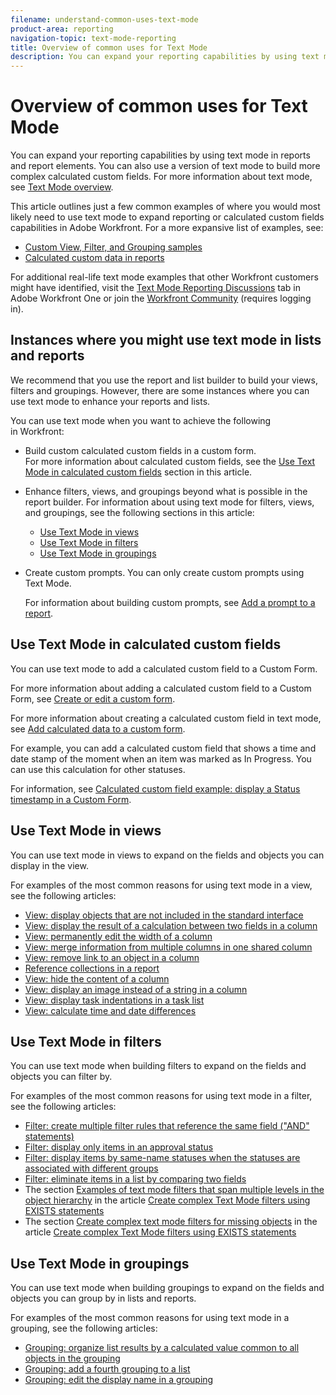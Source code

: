 ```yaml
---
filename: understand-common-uses-text-mode
product-area: reporting
navigation-topic: text-mode-reporting
title: Overview of common uses for Text Mode
description: You can expand your reporting capabilities by using text mode in reports and report elements. You can also use a version of text mode to build more complex calculated custom fields. For more information about text mode, see Text Mode overview.
---
```


# Overview of common uses for Text Mode

You can expand your reporting capabilities by using text mode in reports and report elements. You can also use a version of text mode to build more complex calculated custom fields. For more information about text mode, see [Text Mode overview](../../../reports-and-dashboards/reports/text-mode/understand-text-mode.md).

This article outlines just a few common examples of where you would most likely need to use text mode to expand reporting or calculated custom fields capabilities in Adobe Workfront. For a more expansive list of examples, see:

* [Custom View, Filter, and Grouping samples](../../../reports-and-dashboards/reports/custom-view-filter-grouping-samples/custom-view-filter-grouping-samples.md) 
* [Calculated custom data in reports](../../../reports-and-dashboards/reports/calc-cstm-data-reports/calculated-custom-data-reports.md)

For additional real-life text mode examples that other Workfront customers might have identified, visit the [Text Mode Reporting Discussions](https://one.workfront.com/s/topic/0TO0z000000cdHmGAI/text-mode-reporting?tabset-21363=3) tab in&nbsp; Adobe Workfront One or join the [Workfront Community](https://one.workfront.com/s/community) (requires logging in). &nbsp;

## Instances where you might use text mode in lists and reports

We recommend that you use the report and list builder to build your views, filters and groupings. However, there are some instances where you can use text mode to enhance your reports and lists.

You can use text mode when you want to achieve the following in&nbsp;Workfront:

* Build custom calculated custom fields in a custom form.  
  For more information about calculated custom fields, see the [Use Text Mode in calculated custom fields](#calculated-custom-fields) section in this article.
* Enhance filters, views, and groupings beyond what is possible in the report builder. For information about using text mode for filters, views, and groupings, see the following sections in this article:

  * [Use Text Mode in views](#using-text-mode-in-views) 
  * [Use Text Mode in filters](#using-text-mode-in-filters) 
  * [Use Text Mode in groupings](#using-text-mode-in-groupings)

* Create custom prompts. You can only create custom prompts using Text&nbsp;Mode.

  For information about building custom prompts, see [Add a prompt to a report](../../../reports-and-dashboards/reports/creating-and-managing-reports/add-prompt-report.md).

## Use Text Mode in calculated custom fields

You can use text mode to add a calculated custom field to a Custom Form.

For more information about adding a calculated custom field to a Custom Form, see [Create or edit a custom form](../../../administration-and-setup/customize-workfront/create-manage-custom-forms/create-or-edit-a-custom-form.md).

For more information about creating a calculated custom field in text mode, see [Add calculated data to a custom form](../../../administration-and-setup/customize-workfront/create-manage-custom-forms/add-calculated-data-to-custom-form.md).

For example, you can add a calculated custom field that shows a time and date stamp of the moment when an item was marked as In Progress. You can use this calculation for other statuses.

For information, see [Calculated custom field example: display a Status timestamp in a Custom Form](../../../reports-and-dashboards/reports/calc-cstm-data-reports/example-status-timestamp-in-calculated-field.md).

<!--
Display a Status timestamp in a Custom Form
-->

<!--
Display a Status timestamp in a Custom Form The following calculated field displays the date when the specified object status was modified. Navigate to a Custom form where you want to add the field. Click Calculated to add a calculated custom field to the form. Specify a Label for the Custom Field, for example: Status Timestamp Custom Field. (Optional) Click the Name field to update it. The Name of the field matches the Label you just entered by default. Click Done. Click Save+Close. Re-open the Custom Form, and click the new Status Timestamp Custom Field on the form. In the Calculation field, specify the following calculation for your Custom Field: IF(Status='INP',IF(ISBLANK({DE:Status Timestamp Custom Field}),$$NOW,{DE:Status Timestamp Custom Field}),{DE:Status Timestamp Custom Field}) Note: You must always use the three letter key for the Status in this calculation. For more information about the keys for Statuses, see Create or edit a status. Click Save+Close. You can then report on the Status Timestamp Custom Field, or use it in other calculations in reports or Custom Fields. Note: If your status changes to INP, then another status, then back to INP, Workfront captures only the timestamp of the first change to INP.
-->

## Use Text Mode in views

You can use text mode in views to expand on the fields and objects you can display in the view.

For examples of the most common reasons for using text mode in a view, see the following articles:

* [View: display objects that are not included in the standard interface](../../../reports-and-dashboards/reports/custom-view-filter-grouping-samples/view-display-objects-not-in-standard-interface.md) 
* [View: display the result of a calculation between two fields in a column](../../../reports-and-dashboards/reports/custom-view-filter-grouping-samples/view-calculation-between-two-fields.md) 
* [View: permanently edit the width of a column](../../../reports-and-dashboards/reports/custom-view-filter-grouping-samples/view-edit-column-width-permanently.md) 
* [View: merge information from multiple columns in one shared column](../../../reports-and-dashboards/reports/custom-view-filter-grouping-samples/view-merge-columns.md) 
* [View: remove link to an object in a column](../../../reports-and-dashboards/reports/custom-view-filter-grouping-samples/view-remove-link-to-object.md) 
* [Reference collections in a report](../../../reports-and-dashboards/reports/text-mode/reference-collections-report.md) 
* [View: hide the content of a column](../../../reports-and-dashboards/reports/custom-view-filter-grouping-samples/view-hide-column-content.md) 
* [View: display an image instead of a string in a column](../../../reports-and-dashboards/reports/custom-view-filter-grouping-samples/view-display-image-in-view.md) 
* [View: display task indentations in a task list](../../../reports-and-dashboards/reports/custom-view-filter-grouping-samples/view-display-task-identations.md) 
* [View: calculate time and date differences](../../../reports-and-dashboards/reports/custom-view-filter-grouping-samples/view-calculate-time-and-date-differences.md)

<!--
The most common reason for using text mode in a view are: Display objects that are not included in the standard interface Make a calculation between two fields in a column Edit the width of a column permanently Access requirements You must have the following access to perform the steps in this article: Adobe Workfront plan* Any Adobe Workfront license* Plan Access level configurations* Edit access to Filters, Views, Groupings Edit access to Reports, Dashboards, Calendars to create a view in a report Note: If you still don't have access, ask your Workfront administrator if they set additional restrictions in your access level. For information on how a Workfront administrator can modify your access level, see Create or modify custom access levels. Object permissions Manage permissions to a report to create or edit a view in a report Manage permissions to a view to edit it For information on requesting additional access, see Request access to objects in Adobe Workfront. *To find out what plan, license type, or access you have, contact your Workfront administrator. Edit the width of a column permanently Merge multiple columns into a single column Remove a link to an object from the view Display a collection in a view Hide the content of a column in a view Display an image in a view Display task indentations in a view Calculate time and date differences
-->

<!--
Display objects that are not included in the standard interface You can display objects in a view that are not included in the standard mode interface. Some objects can be included in a view only by referencing them via text mode. You can know which fields can be included in a view in either of the following ways: Use the API Explorer to discover other objects that can be referenced via text mode. Not all the fields documented in the API Explorer are valid fields for text mode. Some fields are only reportable through the API. A column or field name is not available in the standard mode interface, but the column or field ID is. Most objects that have a column or field ID also have a corresponding column or field name. However, in some cases, only the ID is displayed in the standard mode Interface. You can use text mode to include the column or field name in a view by replacing the fieldnameID with the fieldname:name. For example, in the standard mode interface, the Sponsor ID field is available for a project, but the Sponsor Name field is not. You can use text mode to display the Sponsor Name, if you switch the Sponsor ID column to text mode and replace the text in the column with: valuefield=project:sponsor:name querysort=project:sponsor:name valueformat=HTML displayname=Project Sponsor Name linkedname=project namekey=view.relatedcolumn namekeyargkey.0=project namekeyargkey.1=sponsorID Make a calculation between two fields in a column For example, if you want to find out the number of week days that elapsed between two dates, you can use text mode syntax and data expressions to calculate this difference. For example, we want to calculate the week day difference between the Planned Completion Date and the Actual Completion Date of a task. To do this, you can add a new column to a task view, and Switch to Text Mode. In the Click to edit text dialog box, paste the following text: displayname=Week Day Difference textmode=true valueexpression=WEEKDAYDIFF({plannedCompletionDate},{actualCompletionDate}) valueformat=HTML You can use any other two dates in this calculation (Actual Start, Actual Completion, Projected Start, Projected Completion, etc). For more information about calculated data expressions, see Calculated data expressions. Edit the width of a column permanently You can permanently change the width of a column by using these lines in the text mode of the column: width=200 usewidths=true For the width line, specify any number (in pixels), according to how wide you want the column to display in the report. Merge multiple columns into a single column Merge data from two columns with a line break Merge data from two columns with no line break Merge data from two columns with a line break Do the following to share the data from multiple columns to display it in one common column with a line break between the values from each column: Add a third column between the two columns you want to merge. Add the following code in the middle column: value=<br> valueformat=HTML width=1 sharecol=true Add the following text to the first column: sharecol=true
-->

<!--
Merge data from two columns with no line break You can share the data from multiple separate columns to display it in one column with no breaks or spaces between the values from each column. To do this: Add the following text to the first column: sharecol=true Note: Consider the following when using shared columns: The valueformat=HTML line is mandatory in a shared column. Otherwise, the columns contain no information (they will be blank) when the report is exported from Workfront. Conditional formatting may not be supported in merged columns. Columns with the viewalias attribute can limit the amount of columns that you can merge. To avoid these limits, avoid using the viewalias attribute. If you must include the viewalias attribute in a column, make sure that they are the last item listed in the column. Remove a link to an object from the view Some objects that you display in a view are links to the Details page of the object, by default. For example, the column that displays the Name of a project is a link to the project; the column that displays the Name of a user is a link to the user profile page. You can remove this link using text mode. For example, to remove the link to a task in a project report, you may use the following text mode in a column: displayname=Task Name linkedname=direct namekey=name querysort=name textmode=true valueexpression={name} valueformat=Compound Note: You can use similar code for other objects, and just replace the valuefield line of the code with valueexpression. This removes the link from the view. Display a collection in a view Display a collection in a report view. A collection is a list of objects that are linked to one other object. For information about displaying a collection in a report view, see the "Reference collections in a View of a report" section in the article Reference collections in a report. Hide the content of a column in a view You can build a column in a view for purposes of sorting the view by a certain field, but you can use text mode to hide the information inside the column from displaying in the view. In this case, the object in the column helps sort the view, but the information of that object does not display in the view. For example, to hide the Task Number column in a task report, replace the text in the Task Number column with the following: displayname= linkedname=direct querysort=taskNumber sortOrder=1 sortType=asc textmode=true value= valueformat=int width=0 The important changes in this code which make the column hidden are: displayname: This line must be blank. valuefield: This has been replaced by value, and must be blank. width: Depending on the field, this must have a value of 0 or 1. Note: You can use hidden columns to sort by a certain object that you do not want to display in the view. For example, you can sort by Task Number in a task view in the example provided above, and hide the Task Number information from the view. When you hide a column, note that the information in the column is hidden, but the column still exists in the view.
-->

<!--
Display an image in a view You can replace the name of an object in a view with an image. Note: Images appear in their actual resolution so try to use small images. This example is for projects, but it applies to any object with a URL field. You can add it to any column to replace the value of the column with an image. To replace the name of a project in a project view with an image: Ensure that you have an image that is stored on a server accessible from Workfront. Tip: Avoid using images that are uploaded to Workfront. Because images stored in Workfront are not publicly available and have an access key that expires after a period of time, these images stop displaying in the view over time. Go to a project, click the More menu next to the name of the project, then click Edit. In the URL field, add the link to the image. Navigate to a project view in a list or report and customize the view. Click the header of the column for the Project Name, then click Switch to Text Mode. Add the following code to the column to the existing code: displayname=Link Project image.name=Link Project image.valuefield=URL link.linkproperty.0.name=projectID link.linkproperty.0.value=ID link.lookup=link.edit link.page=/view link.valuefield=objCode link.valueformat=val textmode=true type=image valueformat= The image you selected replaces the Project Name in the project view. Click Save View.
-->

<!--
Display task indentations in a view Add this code to the Task Name column in a task view, to display the tasks indented according to the Work Breakdown Structure of the project: valueexpression=IF({indent}<1,{name},IF({indent}<2,CONCAT(' - ',{name}),IF({indent}<3,CONCAT(' - - ',{name}),IF({indent}<4,CONCAT(' - - - ',{name}),CONCAT(' - - - - ',{name}))))) This adds up to four dashes before the task name to indicate the position of the child task. Calculate time and date differences Important: You cannot calculate the time and date difference in Workfront between two different objects of the same kind. For example, you cannot calculate the time and date difference between two dates on two different projects, tasks, or issues. You can only calculate the difference between the following: Calculate the time and date difference between two date fields on the same object Calculate the time and date difference between the field on an object and another field on the parent object Calculate the time and date difference between two date fields on the same object For example, to calculate the difference between the Planned Completion Date and the Actual Completion Date of a task add the following column to a task report: displayname=Planned-Actual Completion Date linkedname=direct querysort=plannedCompletionDate textmode=true valueexpression=ROUND(DATEDIFF({plannedCompletionDate},{actualCompletionDate}),2) valueformat=HTML The result displays in days. The timestamp on the date field is also taken into account, and the number of days might be followed by decimals if the timestamps don't match. Calculate the time and date difference between the field on an object and another field on the parent object For a list of objects and their parents, see the "Understanding the Interdependency and Hierarchy of Objects" section in Understand objects in Adobe Workfront. For example, you can calculate the difference between the Planned Completion Date of a task and the Planned Completion Date of its parent task, or of the project that the task is on. Add the following column to a task view or report to calculate the difference between the Planned Completion Date of the task and that of the parent task: valueexpression=ROUND(DATEDIFF({plannedCompletionDate},{parent}.{plannedCompletionDate}),2) textmode=true valueformat=HTML displayname=Parent Planned Completion - Planned Completion Add the following column to a task view or report to calculate the difference between the Planned Completion Date of the task and that of the project: displayname=Project Planned Completion - Planned Completion textmode=true valueexpression=ROUND(DATEDIFF({plannedCompletionDate},{project}.{plannedCompletionDate}),2) valueformat=HTML
-->

## Use Text Mode in filters

You can use text mode when building filters to expand on the fields and objects you can filter by.

For examples of the most common reasons for using text mode in a filter, see the following articles:

* [Filter: create multiple filter rules that reference the same field ("AND" statements)](../../../reports-and-dashboards/reports/custom-view-filter-grouping-samples/filter-refrence-the-same-field-multiple-times.md) 
* [Filter: display only items in an approval status](../../../reports-and-dashboards/reports/custom-view-filter-grouping-samples/filter-for-items-in-approval-status.md) 
* [Filter: display items by same-name statuses when the statuses are associated with different groups](../../../reports-and-dashboards/reports/custom-view-filter-grouping-samples/filter-same-name-statuses-from-different-groups.md) 
* [Filter: eliminate items in a list by comparing two fields](../../../reports-and-dashboards/reports/custom-view-filter-grouping-samples/filter-items-by-comparing-two-fields.md) 
* The section [Examples of text mode filters that span multiple levels in the object hierarchy](../../../reports-and-dashboards/reports/text-mode/create-complex-text-mode-filters-using-exists-statements.md#examples) in the article [Create complex Text Mode filters using EXISTS statements](../../../reports-and-dashboards/reports/text-mode/create-complex-text-mode-filters-using-exists-statements.md)
* The section [Create complex text mode filters for missing objects](../../../reports-and-dashboards/reports/text-mode/create-complex-text-mode-filters-using-exists-statements.md#missing-object-filters) in the article [Create complex Text Mode filters using EXISTS statements](../../../reports-and-dashboards/reports/text-mode/create-complex-text-mode-filters-using-exists-statements.md)

<!--
The most common reasons for using text mode in a filter are: Create multiple Filter Rules that reference the same field Filter for items in an approval status Filter for items by same-name statuses when the statuses are associated with different groups Filter items by comparing two fields Creating Complex Text-Mode Filters that Span Multiple Levels in the Object Hierarchy Creating Complex Text-Mode Filters for Missing Objects Create multiple Filter Rules that reference the same field In the standard mode interface, when attempting to create multiple filters that reference the same field (using the AND qualifier), one of the filters is deleted when you save the report and exit the report builder. For example, Workfront does not allow you to save the following filter rules using the standard mode interface: Task Name > Contains > Green Task Name > Does Not Contain > Red However, you can create these filters using text mode: name=green name_Mod=cicontains AND:1:name=red AND:1:name_Mod=cinotcontains Filter for items in an approval status To display only items in a certain status which is currently in Pending Approval: Go to the filter you want to customize for a list of projects, for example. This works the same for any other object with an approval status. Add a Filter Rule for the Status field of the object of your list. For example, in a project report, add Status Equal Planning, if you want to display only projects which are in a status of Planning - Pending Approval. Click Switch to Text Mode. Modify the status line by adding a :A to the three letter key of the status: status=PLN:A status_Mod=in Click Save Filter. You can use the same steps to filter for all statuses of all objects that could be associated with an approval process. Filter for items by same-name statuses when the statuses are associated with different groups You can have a task status assigned to Group A named New Status with the three-letter key NST. You may have another task status assigned to Group B also named New Status with the three-letter key NES. Although the names for the two statuses can be identical, the three letter code is always unique. For more information about group statuses, see Create or edit a group status. To distinguish between the two statuses in our example you can modify the text mode of the filter applied to a task list to ensure items in both statuses are identified: Go to the filter you want to customize for a list of tasks, for example. This works the same for projects and issues, as well. Add a Filter Rule for the Status field of the object of your list. For example, in a task report, add Status Equal New Status, if you want to display only tasks which are in a status of New Status. Notice that you have only one option for a status named New Status. Click Switch to Text Mode. The following code should display: status=NST status_Mod=in Note: Only one status displays here. The status line displays one of the three-letter keys for one of the statuses. Add the following two lines of code to add the status that is missing from the filter: status=NST status_Mod=in OR:1:status=NES OR:1:status_Mod=in Click Save Filter. Filter items by comparing two fields For example, you can display only tasks where the Actual Completion Date of the task is greater than the Planned Completion Date: Go to the filter you want to customize on a task list, for example. Click Add Filter Rule for the Actual Completion Date field. Click Switch to Text Mode. Replace the text with the following code: actualCompletionDate=FIELD:plannedCompletionDate actualCompletionDate_Mod=gt Click Save Filter. Create complex Text Mode filters that span multiple levels in the object hierarchy Using EXISTS statements in the text mode interface, you can filter for objects that are removed from the filter object by more than two levels of hierarchy. For information about filtering across multiple levels of object hierarchy, see the section Examples of text mode filters that span multiple levels in the object hierarchy in the article Create complex Text Mode filters using EXISTS statements. Create complex Text Mode filters for missing objects Using EXISTS statements in the text mode interface, you can filter for objects that are missing. For example, you can display a list of users who did not log time in Workfront within a certain period of time or a list of custom fields that are not associated with any custom forms. For information about filtering for missing objects, see the section Create complex text mode filters for missing objects in the article Create complex Text Mode filters using EXISTS statements.
-->

## Use Text Mode in groupings

You can use text mode when building groupings to expand on the fields and objects you can group by in lists and reports.

For examples of the most common reasons for using text mode in a grouping, see the following articles:

* [Grouping: organize list results by a calculated value common to all objects in the grouping](../../../reports-and-dashboards/reports/custom-view-filter-grouping-samples/grouping-by-calculated-common-values.md) 
* [Grouping: add a fourth grouping to a list](../../../reports-and-dashboards/reports/custom-view-filter-grouping-samples/grouping-add-fourth-grouping.md) 
* [Grouping: edit the display name in a grouping](../../../reports-and-dashboards/reports/custom-view-filter-grouping-samples/grouping-rename-grouping.md)

<!--
The most common reasons for using text mode in a grouping are: Group results by a calculated value common to all objects in the grouping Add a fourth grouping in a standard report Rename a Grouping Indicate whether the results in a Grouping should be collapsed or expanded Group results by a calculated value common to all objects in the grouping For example, you might want to view your tasks grouped by Percent Complete in ranges of 0-25, 26-50, 51-75, 75-99, and 100. Doing so would require using text mode for your grouping. The grouping that you want to use for this example is: textmode=true group.0.valueexpression=IF({percentComplete}>=0&&{percentComplete}<=25,'0-25%',IF({percentComplete}>25&&{percentComplete}<=50,'26-50%',IF({percentComplete}>50&&{percentComplete}<=75,'51-75%',IF({percentComplete}>75&&{percentComplete}<=100,'76-100%','')))) group.0.linkedname=direct group.0.valueformat=doubleAsString group.0.namekey=percentComplete Add a fourth grouping in a standard report You can have four groupings in a matrix report. For more information about matrix reports, see Create a matrix report. You can only have three groupings in a standard report through the standard interface. To add a fourth grouping in a standard report, you must use text mode. For example, you have a task report which is grouped by Project Name, Progress Status and Planned Completion Date. You want to add a fourth grouping, for Assigned To Name. You can do that, with the following code inside your grouping builder: group.0.linkedname=project group.0.namekey=view.relatedcolumn group.0.namekeyargkey.0=project group.0.namekeyargkey.1=name group.0.valuefield=project:name group.0.valueformat=string group.1.enumclass=com.attask.common.constants.ProgressStatusEnum group.1.enumtype=TASK group.1.linkedname=direct group.1.namekey=progressStatus group.1.type=enum group.1.valuefield=progressStatus group.1.valueformat=val group.2.groupdatesby=WY group.2.linkedname=direct group.2.namekey=plannedCompletionDate group.2.notime=false group.2.valuefield=plannedCompletionDate group.2.valueformat=atDateAsWeekString group.3.valuefield=assignedTo:name group.3.valueformat=HTML textmode=true Rename a Grouping You can rename groupings to something more familiar to your users. To do that, you can do one of the following in a grouping: When customizing a grouping, click Switch to Text Mode. Remove all the lines in the text mode interface of the grouping that have the word "name" in them, then add the line: group.0.name=Your Value You can also leave the group.0.name line blank, in which case the grouping shows the name of the value you are grouping by. Or Add the following line to the existing text mode code in a Grouping: group.0.displayname=Your Value Indicate whether the results in a Grouping should be collapsed or expanded You can indicate whether the results in a grouping should display collapsed or expanded in a list or report. The results in a grouping display expanded, by default. For information about creating a grouping, see Create groupings. When customizing a grouping, click Switch to Text Mode. Add the code for your custom grouping, then add the following line for a first-level grouping: group.0.iscollapsed=true to display the grouping collapsed Or group.0.iscollapsed=false to display the grouping expanded. Click Done, then Save Grouping when you modify the grouping in a list. Or Click Done, then Save + Close when you modify the grouping in a report. Tips: When you manually adjust groupings when viewing a list, Workfront remembers your manual preference until you log out. When you log back in, the list displays according to this setting. The results of a grouping always display expanded after accessing them from a chart element.
-->

<!--
Examples of views, filters, and groupings built in text mode You can use the text mode of complex views, filters and groupings which have been built by Workfront. For more examples of already built text mode views, groupings and filters, see Custom View, Filter, and Grouping samples.
-->

